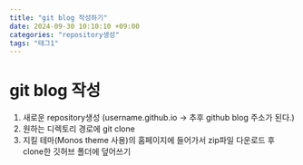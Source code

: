 ```yaml
---
title: "git blog 작성하기"
date: 2024-09-30 10:10:10 +09:00
categories: "repository생성"
tags: "태그1"
---
```


# git blog 작성
1. 새로운 repository생성 (username.github.io -> 추후 github blog 주소가 된다.)
2. 원하는 디렉토리 경로에 git clone
3. 지킬 테마(Monos theme 사용)의 홈페이지에 들어가서 zip파일 다운로드 후 clone한 깃허브 폴더에 덮어쓰기
